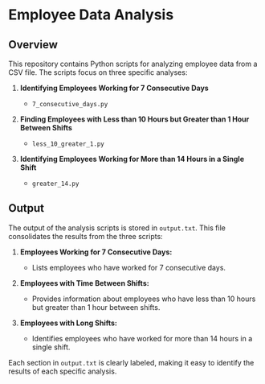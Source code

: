 # Employee Data Analysis

## Overview

This repository contains Python scripts for analyzing employee data from a CSV file. The scripts focus on three specific analyses:

1. **Identifying Employees Working for 7 Consecutive Days**
   - `7_consecutive_days.py`

2. **Finding Employees with Less than 10 Hours but Greater than 1 Hour Between Shifts**
   - `less_10_greater_1.py`

3. **Identifying Employees Working for More than 14 Hours in a Single Shift**
   - `greater_14.py`

## Output

The output of the analysis scripts is stored in `output.txt`. This file consolidates the results from the three scripts:

1. **Employees Working for 7 Consecutive Days:**
   - Lists employees who have worked for 7 consecutive days.

2. **Employees with Time Between Shifts:**
   - Provides information about employees who have less than 10 hours but greater than 1 hour between shifts.

3. **Employees with Long Shifts:**
   - Identifies employees who have worked for more than 14 hours in a single shift.

Each section in `output.txt` is clearly labeled, making it easy to identify the results of each specific analysis.


